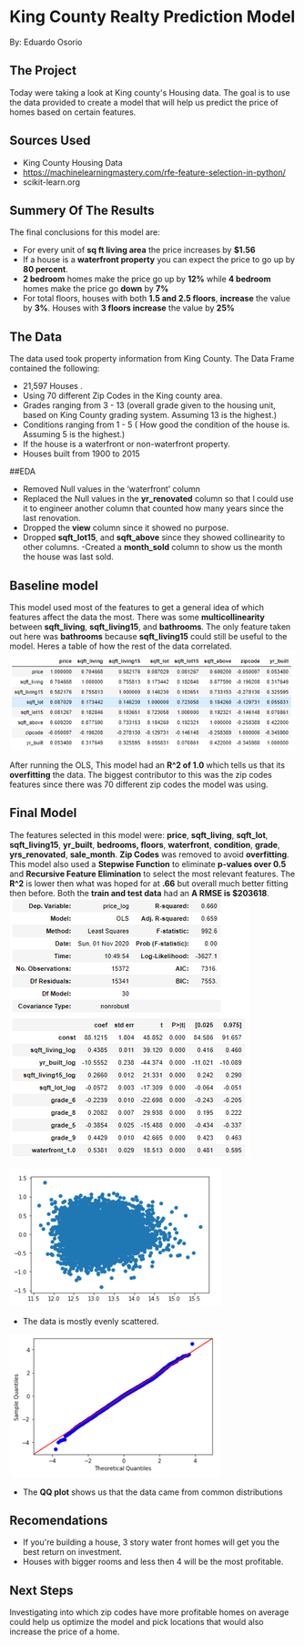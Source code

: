 # King County Realty Prediction Model
By: Eduardo Osorio

## The Project
Today were taking a look at King county's Housing data. The goal is to use the data provided to create a model that will help us predict the price of homes based on certain features.

## Sources Used
- King County Housing Data
- https://machinelearningmastery.com/rfe-feature-selection-in-python/
- scikit-learn.org

## Summery Of The Results
The final conclusions for this model are:
- For every unit of **sq ft living area** the price increases by **$1.56**
- If a house is a **waterfront property** you can expect the price to go up by **80 percent**.
- **2 bedroom** homes make the price go up by **12%** while **4 bedroom** homes make the price go **down** by **7%**
- For total floors, houses with both **1.5 and 2.5 floors**, **increase** the value by **3%**. Houses with **3 floors increase** the value by **25%**


## The Data
The data used took property information from King County. The Data Frame contained the following:
- 21,597 Houses .
- Using 70 different Zip Codes in the King county area.
- Grades ranging from 3 - 13 (overall grade given to the housing unit, based on King County grading system. Assuming 13 is the highest.)
- Conditions ranging from 1 - 5 ( How good the condition of the house  is. Assuming 5 is the highest.)
- If the house is a waterfront or non-waterfront property.
- Houses built from 1900 to  2015

##EDA
- Removed Null values in the ‘waterfront’ column
- Replaced the Null values in the **yr_renovated** column so that I could use it to engineer another column that counted how many years since the last renovation.
- Dropped the **view** column since it showed no purpose.
- Dropped **sqft_lot15**, and **sqft_above** since they showed collinearity to other columns.
-Created a **month_sold** column to show us the month the house was last sold.

## Baseline model
This model used most of the features to get a general idea of which features affect the data the most. There was some **multicollinearity** between **sqft_living**, **sqft_living15**, and **bathrooms**. The only feature taken out here was **bathrooms** because **sqft_living15** could still be useful to the model. Heres a table of how the rest of the data correlated.
![alt text](https://github.com/Eduardoosorio23/Mod_2_Project/blob/main/data_files/Images/kcc%20correlation.png?raw=true "Data correlation")

After running the OLS, This model had an **R^2 of 1.0** which tells us that its **overfitting** the data. The biggest contributor to this was the zip codes features since there was 70 different zip codes the model was using.
## Final Model
The features selected in this model were: **price**, **sqft_living**, **sqft_lot**, **sqft_living15**, **yr_built**, **bedrooms, floors**, **waterfront**, **condition**, **grade**, **yrs_renovated**, **sale_month**. **Zip Codes** was removed to avoid **overfitting**. This model also used a **Stepwise Function** to eliminate **p-values over 0.5** and **Recursive Feature Elimination** to select the most relevant features. The **R^2** is lower then what was hoped for at **.66** but overall much better fitting then before. Both the **train and test data** had an **A RMSE is $203618**.
![alt text](https://github.com/Eduardoosorio23/Mod_2_Project/blob/main/data_files/Images/OLS.png?raw=true "homoscedasticity")


![alt text](https://github.com/Eduardoosorio23/Mod_2_Project/blob/main/data_files/Images/Mod_2%20Homoscadacity.png?raw=true "homoscedasticity")
- The data is mostly evenly scattered.

![alt text](https://github.com/Eduardoosorio23/Mod_2_Project/blob/main/data_files/Images/mod_2%20QQplot.png?raw=true "QQ Plot")
- The **QQ plot** shows us that the data came from common distributions

## Recomendations

- If you're building a house, 3 story water front homes will get you the best return on investment.
- Houses with bigger rooms and less then 4 will be the most profitable.

##  Next Steps
Investigating into which zip codes have more profitable homes on average could help us optimize the model and pick locations that would also increase the price of a home.
